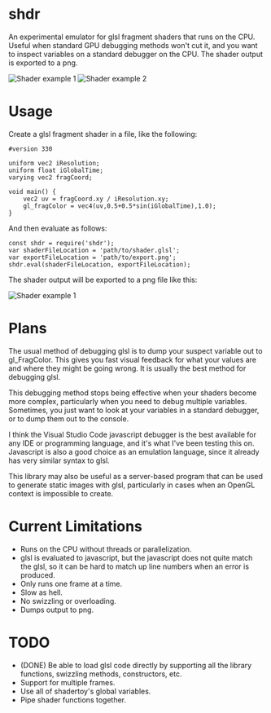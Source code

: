 # shdr

An experimental emulator for glsl fragment shaders that runs on the CPU.  Useful when standard GPU debugging methods won't cut it, and you want to inspect variables on a standard debugger on the CPU.  The shader output is exported to a png.

![Shader example 1](https://github.com/cdave1/shdr/raw/master/img/test.png)
![Shader example 2](https://github.com/cdave1/shdr/raw/master/img/testPattern.png)

# Usage

Create a glsl fragment shader in a file, like the following:

    #version 330

    uniform vec2 iResolution;
    uniform float iGlobalTime;
    varying vec2 fragCoord;

    void main() {
        vec2 uv = fragCoord.xy / iResolution.xy;
        gl_fragColor = vec4(uv,0.5+0.5*sin(iGlobalTime),1.0);
    }

And then evaluate as follows:

    const shdr = require('shdr');
    var shaderFileLocation = 'path/to/shader.glsl';
    var exportFileLocation = 'path/to/export.png';
    shdr.eval(shaderFileLocation, exportFileLocation);

The shader output will be exported to a png file like this:

![Shader example 1](https://github.com/cdave1/shdr/raw/master/img/test.png)


# Plans

The usual method of debugging glsl is to dump your suspect variable out to gl_FragColor.  This gives you fast visual feedback for what your values are and where they might be going wrong.  It is usually the best method for debugging glsl.

This debugging method stops being effective when your shaders become more complex, particularly when you need to debug multiple variables.  Sometimes, you just want to look at your variables in a standard debugger, or to dump them out to the console.

I think the Visual Studio Code javascript debugger is the best available for any IDE or programming language, and it's what I've been testing this on.  Javascript is also a good choice as an emulation language, since it already has very similar syntax to glsl.

This library may also be useful as a server-based program that can be used to generate static images with glsl, particularly in cases when an OpenGL context is impossible to create.


# Current Limitations

* Runs on the CPU without threads or parallelization.
* glsl is evaluated to javascript, but the javascript does not quite match the glsl, so it can be hard to match up line numbers when an error is produced.
* Only runs one frame at a time.
* Slow as hell.
* No swizzling or overloading.
* Dumps output to png.


# TODO

* (DONE) Be able to load glsl code directly by supporting all the library functions, swizzling methods, constructors, etc.
* Support for multiple frames.
* Use all of shadertoy's global variables.
* Pipe shader functions together.

